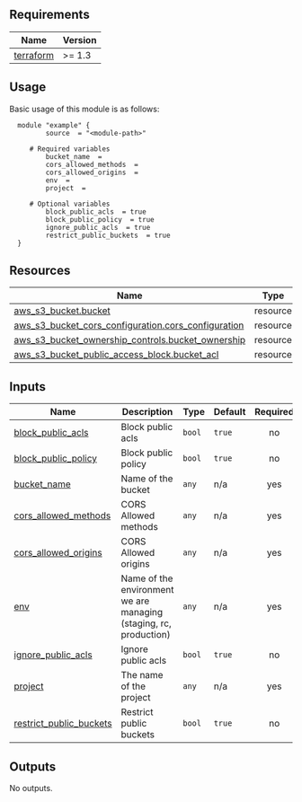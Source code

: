 <!-- BEGIN_AUTOMATED_TF_DOCS_BLOCK -->
## Requirements

| Name | Version |
|------|---------|
| <a name="requirement_terraform"></a> [terraform](#requirement\_terraform) | >= 1.3 |
## Usage
Basic usage of this module is as follows:
```hcl
  module "example" {
    	 source  = "<module-path>"
    
	 # Required variables
    	 bucket_name  = 
    	 cors_allowed_methods  = 
    	 cors_allowed_origins  = 
    	 env  = 
    	 project  = 
    
	 # Optional variables
    	 block_public_acls  = true
    	 block_public_policy  = true
    	 ignore_public_acls  = true
    	 restrict_public_buckets  = true
  }
```
## Resources

| Name | Type |
|------|------|
| [aws_s3_bucket.bucket](https://registry.terraform.io/providers/hashicorp/aws/latest/docs/resources/s3_bucket) | resource |
| [aws_s3_bucket_cors_configuration.cors_configuration](https://registry.terraform.io/providers/hashicorp/aws/latest/docs/resources/s3_bucket_cors_configuration) | resource |
| [aws_s3_bucket_ownership_controls.bucket_ownership](https://registry.terraform.io/providers/hashicorp/aws/latest/docs/resources/s3_bucket_ownership_controls) | resource |
| [aws_s3_bucket_public_access_block.bucket_acl](https://registry.terraform.io/providers/hashicorp/aws/latest/docs/resources/s3_bucket_public_access_block) | resource |
## Inputs

| Name | Description | Type | Default | Required |
|------|-------------|------|---------|:--------:|
| <a name="input_block_public_acls"></a> [block\_public\_acls](#input\_block\_public\_acls) | Block public acls | `bool` | `true` | no |
| <a name="input_block_public_policy"></a> [block\_public\_policy](#input\_block\_public\_policy) | Block public policy | `bool` | `true` | no |
| <a name="input_bucket_name"></a> [bucket\_name](#input\_bucket\_name) | Name of the bucket | `any` | n/a | yes |
| <a name="input_cors_allowed_methods"></a> [cors\_allowed\_methods](#input\_cors\_allowed\_methods) | CORS Allowed methods | `any` | n/a | yes |
| <a name="input_cors_allowed_origins"></a> [cors\_allowed\_origins](#input\_cors\_allowed\_origins) | CORS Allowed origins | `any` | n/a | yes |
| <a name="input_env"></a> [env](#input\_env) | Name of the environment we are managing (staging, rc, production) | `any` | n/a | yes |
| <a name="input_ignore_public_acls"></a> [ignore\_public\_acls](#input\_ignore\_public\_acls) | Ignore public acls | `bool` | `true` | no |
| <a name="input_project"></a> [project](#input\_project) | The name of the project | `any` | n/a | yes |
| <a name="input_restrict_public_buckets"></a> [restrict\_public\_buckets](#input\_restrict\_public\_buckets) | Restrict public buckets | `bool` | `true` | no |
## Outputs

No outputs.
<!-- END_AUTOMATED_TF_DOCS_BLOCK -->